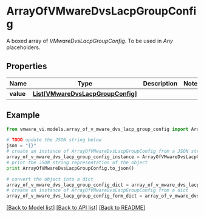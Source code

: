 # ArrayOfVMwareDvsLacpGroupConfig

A boxed array of *VMwareDvsLacpGroupConfig*. To be used in *Any* placeholders. 

## Properties
Name | Type | Description | Notes
------------ | ------------- | ------------- | -------------
**value** | [**List[VMwareDvsLacpGroupConfig]**](VMwareDvsLacpGroupConfig.md) |  | 

## Example

```python
from vmware_vi.models.array_of_v_mware_dvs_lacp_group_config import ArrayOfVMwareDvsLacpGroupConfig

# TODO update the JSON string below
json = "{}"
# create an instance of ArrayOfVMwareDvsLacpGroupConfig from a JSON string
array_of_v_mware_dvs_lacp_group_config_instance = ArrayOfVMwareDvsLacpGroupConfig.from_json(json)
# print the JSON string representation of the object
print ArrayOfVMwareDvsLacpGroupConfig.to_json()

# convert the object into a dict
array_of_v_mware_dvs_lacp_group_config_dict = array_of_v_mware_dvs_lacp_group_config_instance.to_dict()
# create an instance of ArrayOfVMwareDvsLacpGroupConfig from a dict
array_of_v_mware_dvs_lacp_group_config_form_dict = array_of_v_mware_dvs_lacp_group_config.from_dict(array_of_v_mware_dvs_lacp_group_config_dict)
```
[[Back to Model list]](../README.md#documentation-for-models) [[Back to API list]](../README.md#documentation-for-api-endpoints) [[Back to README]](../README.md)


